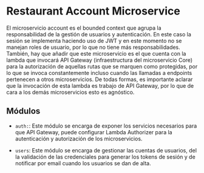 # Restaurant Account Microservice

El microservicio account es el bounded context que agrupa la responsabilidad de la gestión de usuarios y autenticación. En este caso la sesión se implementa haciendo uso de JWT y en este momento no se manejan roles de usuario, por lo que no tiene más responsabilidades. También, hay que añadir que este microservicio es el que cuenta con la lambda que invocará API Gateway (infraestructura del microservicio Core) para la autorización de aquellas rutas que se marquen como protegidas, por lo que se invoca constantemente incluso cuando las llamadas a endpoints pertenecen a otros microservicios. De todas formas, es importante aclarar que la invocación de esta lambda es trabajo de API Gateway, por lo que de cara a los demás microservicios esto es agnóstico.

## Módulos

- `auth:`: Este módulo se encarga de exponer los servicios necesarios para que API Gateway, puede configurar Lambda Authorizer para la autenticación y autorización de los microservicios.

- `users`: Este módulo se encarga de gestionar las cuentas de usuarios, del la validación de las credenciales para generar los tokens de sesión y de notificar por email cuando los usuarios se dan de alta.
